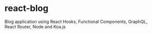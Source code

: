 # react-blog
Blog application using React Hooks, Functional Components, GraphQL, React Router, Node and Koa.js
